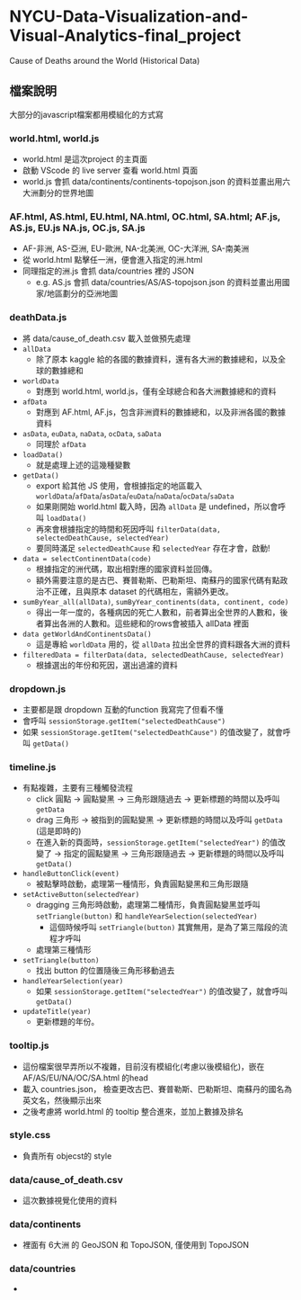 # NYCU-Data-Visualization-and-Visual-Analytics-final_project
Cause of Deaths around the World (Historical Data)


## 檔案說明
大部分的javascript檔案都用模組化的方式寫

### world.html, world.js
* world.html 是這次project 的主頁面
* 啟動 VScode 的 live server 查看 world.html 頁面
* world.js 會抓 data/continents/continents-topojson.json 的資料並畫出用六大洲劃分的世界地圖

### AF.html, AS.html, EU.html, NA.html, OC.html, SA.html; AF.js, AS.js, EU.js NA.js, OC.js, SA.js
* AF-非洲, AS-亞洲, EU-歐洲, NA-北美洲, OC-大洋洲, SA-南美洲
* 從 world.html 點擊任一洲，便會進入指定的洲.html
* 同理指定的洲.js 會抓 data/countries 裡的 JSON
  * e.g. AS.js 會抓 data/countries/AS/AS-topojson.json 的資料並畫出用國家/地區劃分的亞洲地圖

### deathData.js
* 將 data/cause_of_death.csv 載入並做預先處理
* `allData`
  * 除了原本 kaggle 給的各國的數據資料，還有各大洲的數據總和，以及全球的數據總和
* `worldData`
  * 對應到 world.html, world.js，僅有全球總合和各大洲數據總和的資料
* `afData`
  * 對應到 AF.html, AF.js，包含非洲資料的數據總和，以及非洲各國的數據資料
* `asData`, `euData`, `naData`, `ocData`, `saData`
  * 同理於 `afData`
* `loadData()`
  * 就是處理上述的這幾種變數
* `getData()`
  * export 給其他 JS 使用，會根據指定的地區載入 `worldData`/`afData`/`asData`/`euData`/`naData`/`ocData`/`saData`
  * 如果剛開始 world.html 載入時，因為 `allData` 是 undefined，所以會呼叫 `loadData()`
  * 再來會根據指定的時間和死因呼叫 `filterData(data, selectedDeathCause, selectedYear)`
  * 要同時滿足 `selectedDeathCause` 和 `selectedYear` 存在才會，啟動!
* `data = selectContinentData(code)`
  * 根據指定的洲代碼，取出相對應的國家資料並回傳。
  * 額外需要注意的是古巴、賽普勒斯、巴勒斯坦、南蘇丹的國家代碼有點政治不正確，且與原本 dataset 的代碼相左，需額外更改。
* `sumByYear_all(allData)`, `sumByYear_continents(data, continent, code)`
  * 得出一年一度的，各種病因的死亡人數和，前者算出全世界的人數和，後者算出各洲的人數和。這些總和的rows會被插入 allData 裡面
* `data getWorldAndContinentsData()`
  * 這是專給 `worldData` 用的，從 `allData` 拉出全世界的資料跟各大洲的資料
* `filteredData = filterData(data, selectedDeathCause, selectedYear)`
  * 根據選出的年份和死因，選出過濾的資料

###  dropdown.js
* 主要都是跟 dropdown 互動的function 我寫完了但看不懂
* 會呼叫 `sessionStorage.getItem("selectedDeathCause")`
* 如果 `sessionStorage.getItem("selectedDeathCause")` 的值改變了，就會呼叫 `getData()`

### timeline.js
* 有點複雜，主要有三種觸發流程
  * click 圓點 -> 圓點變黑 -> 三角形跟隨過去 -> 更新標題的時間以及呼叫 `getData`
  * drag 三角形 -> 被指到的圓點變黑 -> 更新標題的時間以及呼叫 `getData` (這是即時的)
  * 在進入新的頁面時，`sessionStorage.getItem("selectedYear")` 的值改變了 -> 指定的圓點變黑 -> 三角形跟隨過去 -> 更新標題的時間以及呼叫 `getData()`
* `handleButtonClick(event)`
  * 被點擊時啟動，處理第一種情形，負責圓點變黑和三角形跟隨
* `setActiveButton(selectedYear)`
  * dragging 三角形時啟動，處理第二種情形，負責圓點變黑並呼叫 `setTriangle(button)` 和 `handleYearSelection(selectedYear)`
    * 這個時候呼叫 `setTriangle(button)` 其實無用，是為了第三階段的流程才呼叫
  * 處理第三種情形
* `setTriangle(button)`
  * 找出 button 的位置隨後三角形移動過去
* `handleYearSelection(year)`
  * 如果 `sessionStorage.getItem("selectedYear")` 的值改變了，就會呼叫 `getData()`
* `updateTitle(year)`
  * 更新標題的年份。
 
### tooltip.js
* 這份檔案很早弄所以不複雜，目前沒有模組化(考慮以後模組化)，嵌在 AF/AS/EU/NA/OC/SA.html 的head
* 載入 countries.json， 檢查更改古巴、賽普勒斯、巴勒斯坦、南蘇丹的國名為英文名，然後顯示出來
* 之後考慮將 world.html 的 tooltip 整合進來，並加上數據及排名

### style.css
* 負責所有 objecst的 style

### data/cause_of_death.csv
* 這次數據視覺化使用的資料

### data/continents
* 裡面有 6大洲 的 GeoJSON  和 TopoJSON, 僅使用到 TopoJSON

### data/countries
* 
